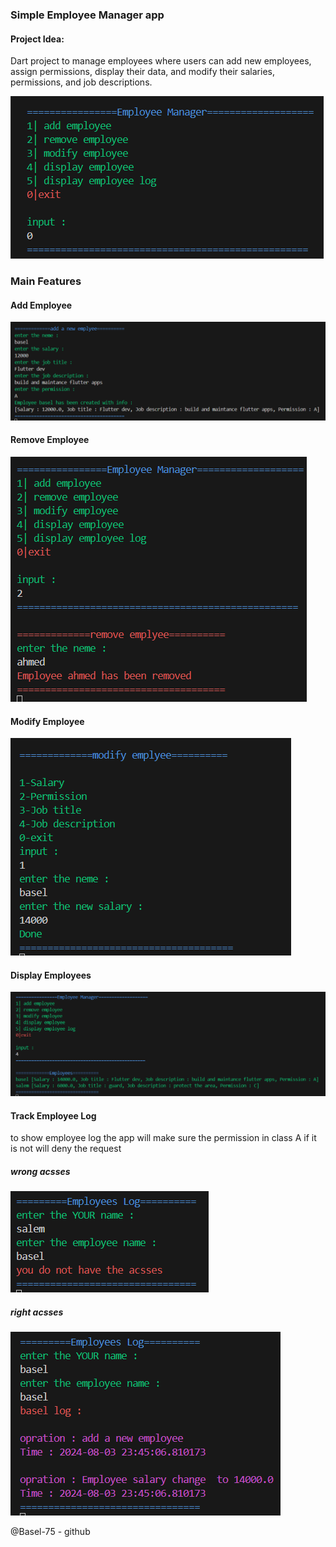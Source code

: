 ### Simple Employee Manager app


#### Project Idea:
Dart project to manage employees where users can add new employees, assign permissions, display their data, 
and modify their salaries, permissions, and job descriptions.

![Main](./asesst/image/main.bmp)


### Main Features

#### Add Employee
![add function](./asesst/image/add.bmp)
#### Remove Employee
![remove function](./asesst/image/remove.bmp)
#### Modify Employee
![modify function](./asesst/image/modify.bmp)
#### Display Employees
![display function](./asesst/image/display.bmp)
#### Track Employee Log
to show employee log the app will make sure the permission in class A
if it is not will deny the request
##### wrong acsses
![wrong acsses ](./asesst/image/no%20acsses.bmp)
##### right acsses
![right acsess ](./asesst/image/log.bmp)


@Basel-75 - github
